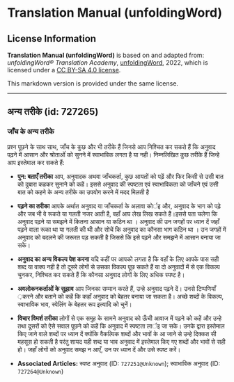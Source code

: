 # Translation Manual (unfoldingWord)

## License Information

**Translation Manual (unfoldingWord)** is based on and adapted from: _unfoldingWord® Translation Academy_, [unfoldingWord](https://unfoldingword.org/utw), 2022, which is licensed under a [CC BY-SA 4.0 license](https://creativecommons.org/licenses/by-sa/4.0/legalcode.en).

This markdown version is provided under the same license.



--------------------------------

## अन्य तरीके (id: 727265)

### जाँच के अन्य तरीके

प्रश्न पूछने के साथ साथ, जाँच के कुछ और भी तरीके हैं जिनसे आप निश्चित कर सकते हैं कि अनुवाद पढ़ने में आसान और श्रोताओंं को सुनने में स्वाभाविक लगता है या नही। निम्नलिखित कुछ तरीके हैं जिन्हे आप इस्तेमाल कर सकते हैं:

* **पुन: बताएँ तरीका** आप, अनुवादक अथवा जाँचकर्ता, कुछ आयतों को पढ़ें और फिर किसी से उसी बात को दुबारा कहकर सुनाने को कहें। इससे अनुवाद की स्पष्टता एवं स्वाभाविकता को जाँचने एवं उसी बात को कहने के अन्य तरीके का उपयोग करने में मदद मिलती है
* **पढ़ने का तरीका** आपके अर्थात अनुवाद या जाँचकर्ता के अलावा कोर्इ और, अनुवाद के भाग को पढे़ और जब भी वे रूकते या गलती नजर आती है, वहाँ आप लेख लिख सकते हैं।इससे पता चलेगा कि अनुवाद पढ़ने या समझने में कितना आसान या कठिन था । अनुवाद की उन जगहों पर ध्यान दें जहाँ पढ़ने वाला रूका था या गलती की थी और सोचें कि अनुवाद का कौनसा भाग कठिन था । उन जगहों में अनुवाद को बदलने की जरूरत पड़ सकती है जिससे कि इसे पढ़ने और समझने में आसान बनाया जा सके।
* **अनुवाद का अन्य विकल्प पेश करना** यदि कहीं पर आपको लगता है कि वहाँ के लिए आपके पास सही शब्द या वाक्य नही है तो दूसरे लोगों से उसका विकल्प पूछ सकते हैं या दो अनुवादों में से एक विकल्प चुनकर, निश्चित कर सकते हैं कि कौनसा अनुवाद लोगों के लिए अधिक स्पष्ट है।
* **अवलोकनकर्ताओं के सुझाव** आप जिनका सम्मान करते हैं, उन्हे अनुवाद पढ़ने दें। उनसे टिप्पणियाँ ़करने और बताने को कहें कि कहाँ अनुवाद को बेहतर बनाया जा सकता है। अच्छे शब्दों के विकल्प, स्वाभाविक भाव, स्पेलिंग के बेहतर रूप इत्यादि को चुनें।
* **विचार विमर्श तरीका** लोगों से एक समुह के सामने अनुवाद को ऊँची आवाज में पढ़ने को कहें और उन्हे तथा दूसरों को ऐसे सवाल पूछने को कहें कि अनुवाद में स्पष्टता लार्इ जा सके। उनके द्वारा इस्तेमाल किए जाने वाले शब्दों पर ध्यान दें क्योंकि वैकल्पिक शब्दों और भावों के आ जाने से उन्हे दिक्कत सी महसूस हो सकती है परंतु शायद यही शब्द या भाव अनुवाद में इस्तेमाल किए गए शब्दों और भावों से सही हो। जहाँ लोगों को अनुवाद समझ न आएँ, उन पर ध्यान दें और उसे स्पष्ट करें।

* **Associated Articles:** स्पष्ट अनुवाद (ID: `727251@Unknown`); स्वाभाविक अनुवाद (ID: `727264@Unknown`)

